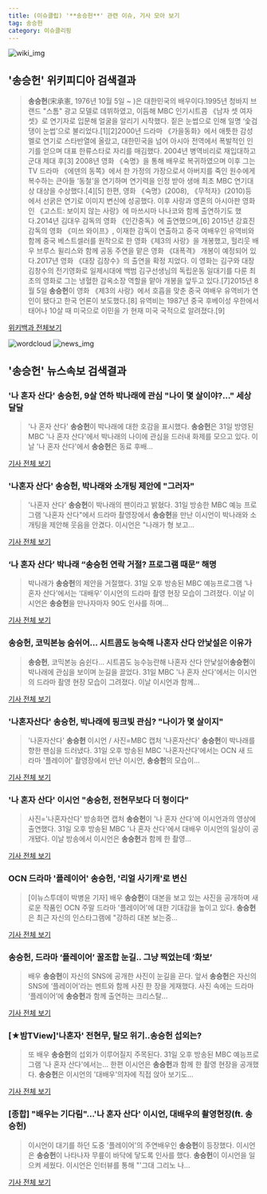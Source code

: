 ```yaml
---
title: (이슈클립) '**송승헌**' 관련 이슈, 기사 모아 보기
tag: 송승헌
category: 이슈클리핑
---
```

![wiki_img](https://user-images.githubusercontent.com/42597476/44503234-41136a80-a6d0-11e8-9071-6fc6418eafe4.png)
## **'**송승헌**'** 위키피디아 검색결과
>**송승헌**(宋承憲, 1976년 10월 5일 ~ )은 대한민국의 배우이다.1995년 청바지 브랜드 "스톰" 광고 모델로 데뷔하였고, 이듬해 MBC 인기시트콤 《남자 셋 여자 셋》로 연기자로 입문해 얼굴을 알리기 시작했다. 짙은 눈썹으로 인해 일명 ‘숯검댕이 눈썹’으로 불리었다.[1][2]2000년 드라마 《가을동화》에서 애틋한 감성 멜로 연기로 스타반열에 올랐고, 대한민국을 넘어 아시아 전역에서 폭발적인 인기를 얻으며 대표 한류스타로 자리를 매김했다. 2004년 병역비리로 재입대하고 군대 제대 후[3] 2008년 영화 《숙명》을 통해 배우로 복귀하였으며 이후 그는 TV 드라마 《에덴의 동쪽》에서 한 가정의 가장으로서 아버지를 죽인 원수에게 복수하는 큰아들 ‘동철’을 연기하며 연기력을 인정 받아 생애 최초 MBC 연기대상 대상을 수상했다.[4][5] 한편, 영화 《숙명》(2008), 《무적자》(2010)등 에서 선굵은 연기로 이미지 변신에 성공했다. 이후 사랑과 영혼의 아시아판 영화인 《고스트: 보이지 않는 사랑》에 마쓰시마 나나코와 함께 출연하기도 했다.2014년 김대우 감독의 영화 《인간중독》에 출연했으며,[6] 2015년 강효진 감독의 영화 《미쓰 와이프》, 이재한 감독이 연출하고 중국 여배우인 유역비와 함께 중국 베스트셀러를 원작으로 한 영화《제3의 사랑》을 개봉했고, 헐리웃 배우 브루스 윌리스와 함께 공동 주연을 맡은 영화 《대폭격》 개봉이 예정되어 있다.2017년 영화 《대장 김창수》의 출연을 확정 지었다. 이 영화는 김구와 대장 김창수의 전기영화로 일제시대에 백범 김구선생님의 독립운동 일대기를 다룬 최초의 영화로 그는 냉혈한 감옥소장 역할을 맡아 개봉을 앞두고 있다.[7]2015년 8월 5일 **송승헌**이 영화 《제3의 사랑》에서 호흡을 맞춘 중국 여배우 유역비가 연인이 됐다고 한국 언론이 보도했다.[8] 유역비는 1987년 중국 후베이성 우한에서 태어나 10살 때 미국으로 이민을 가 현재 미국 국적으로 알려졌다.[9]

<a href="https://ko.wikipedia.org/wiki/송승헌" target="_blank">위키백과 전체보기</a>

![wordcloud](https://s3.ap-northeast-2.amazonaws.com/lyrics101-wordcloud/2018-09-01-1535744220.png)
![news_img](https://user-images.githubusercontent.com/42597476/44507050-1206f400-a6e4-11e8-8d98-7ffbfebb353f.png)
## **'**송승헌**'** 뉴스속보 검색결과
### '나 혼자 산다' **송승헌**, 9살 연하 박나래에 관심 "나이 몇 살이야?…" 세상 달달

>'나 혼자 산다' **송승헌**이 박나래에 대한 호감을 표시했다. **송승헌**은 31일 방영된 MBC '나 혼자 산다'에서 박나래의 나이에 관심을 드러내 화제를 모으고 있다. 이날 '나 혼자 산다'에서 **송승헌**은 동료 후배...

<a href="http://www.ilyosisa.co.kr/news/articleView.html?idxno=151410" target="_blank">기사 전체 보기</a>

### '나혼자 산다' **송승헌**, 박나래와 소개팅 제안에 "그러자"

>'나혼자 산다' **송승헌**이 박나래의 팬이라고 밝혔다. 31일 방송한 MBC 예능 프로그램 '나혼자 산다"에서 드라마 촬영장에서 **송승헌**을 만난 이시언이 박나래와 소개팅을 제안해 웃음을 안겼다. 이시언은 "나래가 형 보고...

<a href="http://news1.kr/articles/?3414501" target="_blank">기사 전체 보기</a>

### ‘나 혼자 산다’ 박나래 “**송승헌** 연락 거절? 프로그램 때문” 해명

>박나래가 **송승헌**의 제안을 거절했다. 31일 오후 방송된 MBC 예능프로그램 ‘나 혼자 산다’에서는 ‘대배우’ 이시언의 드라마 촬영 현장 모습이 그려졌다. 이날 이시언은 **송승헌**을 만나자마자 90도 인사를 하며...

<a href="http://sports.mk.co.kr/view.php?year=2018&no=550507" target="_blank">기사 전체 보기</a>

### **송승헌**, 코믹본능 숨쉬어… 시트콤도 능숙해 나혼자 산다 안낯설은 이유가

>**송승헌**, 코믹본능 숨쉰다… 시트콤도 능수능란해 나혼자 산다 안낯설어**송승헌**이 박나래에 관심을 보이며 눈길을 끌었다. 31일 MBC '나 혼자 산다'에서는 이시언의 드라마 촬영 현장 모습이 그려졌다. 이날 이시언과 함께...

<a href="http://www.kihoilbo.co.kr/?mod=news&act=articleView&idxno=766784" target="_blank">기사 전체 보기</a>

### '나혼자산다' **송승헌**, 박나래에 핑크빛 관심? "나이가 몇 살이지"

>'나혼자산다' **송승헌** 이시언 / 사진=MBC 캡처 '나혼자산다' **송승헌**이 박나래를 향한 팬심을 드러냈다. 31일 오후 방송된 MBC '나혼자산다'에서는 OCN 새 드라마 '플레이어' 촬영장에서 만난 이시언, **송승헌**의 모습이...

<a href="http://sports.hankooki.com/lpage/entv/201809/sp20180901001205136660.htm" target="_blank">기사 전체 보기</a>

### '나 혼자 산다' 이시언 "**송승헌**, 전현무보다 더 형이다"

>사진='나혼자산다' 방송화면 캡처 **송승헌**이 '나 혼자 산다'에 이시언과의 영상에 출연했다. 31일 오후 방송된 MBC '나 혼자 산다'에서 대배우 이시언의 일상이 공개됐다. 이날 방송에서 이시언은 **송승헌**과 함께 한 촬영...

<a href="http://news20.busan.com/controller/newsController.jsp?newsId=20180901000003" target="_blank">기사 전체 보기</a>

### OCN 드라마 '플레이어' **송승헌**, '리얼 사기캐'로 변신

>[이뉴스투데이 박병윤 기자] 배우 **송승헌**이 대본을 보고 있는 사진을 공개하며 새로운 작품인 OCN 주말 드라마 '플레이어'에 대한 기대감을 높이고 있다. **송승헌**은 최근 자신의 인스타그램에 "강하리 대본 보는중...

<a href="http://www.enewstoday.co.kr/news/articleView.html?idxno=1227141" target="_blank">기사 전체 보기</a>

### **송승헌**, 드라마 ‘플레이어’ 꿀조합 눈길.. 그냥 찍었는데 ‘화보’

>배우 **송승헌**이 자신의 SNS에 공개한 사진이 눈길을 끈다. 앞서 **송승헌**은 자신의 SNS에 ‘플레이어’라는 멘트와 함께 사진 한 장을 게재했다. 사진 속에는 드라마 ‘플레이어’에 **송승헌**과 함께 출연하는 크리스탈...

<a href="http://www.kookje.co.kr/news2011/asp/newsbody.asp?code=0500&key=20180901.99099000011" target="_blank">기사 전체 보기</a>

### [★밤TView]'나혼자' 전현무, 탈모 위기..**송승헌** 섭외는?

>또 배우 **송승헌**의 섭외가 이루어질지 주목된다. 31일 오후 방송된 MBC 예능프로그램 '나 혼자 산다'에서는... 한편 이시언은 **송승헌**과 함께 한 촬영 현장을 공개했다. **송승헌**은 이시언의 '대배우'의자에 직접 앉아 보기도...

<a href="http://star.mt.co.kr/stview.php?no=2018083123464277323" target="_blank">기사 전체 보기</a>

### [종합] "배우는 기다림"...'나 혼자 산다' 이시언, 대배우의 촬영현장(ft. **송승헌**)

>이시언이 대기를 하던 도중 '플레이어'의 주연배우인 **송승헌**이 등장했다. 이시언은 **송승헌**이 나타나자 무릎이 바닥에 닿도록 인사를 했다. **송승헌**이 이시언을 일으켜 세웠다. 이시언은 인터뷰를 통해 "'그대 그리노 나...

<a href="http://www.xportsnews.com/?ac=article_view&entry_id=1014146" target="_blank">기사 전체 보기</a>


